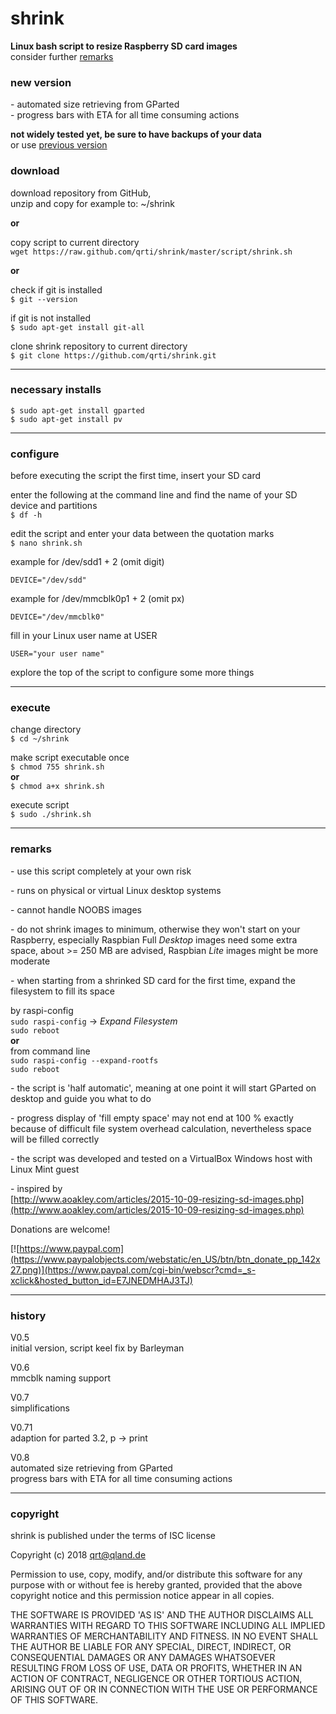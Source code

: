 # shrink

**Linux bash script to resize Raspberry SD card images**  
consider further [remarks](#remarks)

### new version
\- automated size retrieving from GParted  
\- progress bars with ETA for all time consuming actions

**not widely tested yet, be sure to have backups of your data**  
or use [previous version](readme_071.md)

### download  
download repository from GitHub,  
unzip and copy for example to: ~/shrink

**or**

copy script to current directory  
`wget https://raw.github.com/qrti/shrink/master/script/shrink.sh`

**or**

check if git is installed  
`$ git --version`

if git is not installed  
`$ sudo apt-get install git-all`

clone shrink repository to current directory  
`$ git clone https://github.com/qrti/shrink.git`

- - -

### necessary installs  
`$ sudo apt-get install gparted`  
`$ sudo apt-get install pv`

- - -

### configure  
before executing the script the first time, insert your SD card

enter the following at the command line and find the name of your SD device and partitions  
`$ df -h`

edit the script and enter your data between the quotation marks  
`$ nano shrink.sh`

example for /dev/sdd1 + 2 (omit digit)
```
DEVICE="/dev/sdd"
```

example for /dev/mmcblk0p1 + 2 (omit px)
```
DEVICE="/dev/mmcblk0"
```

fill in your Linux user name at USER
```
USER="your user name"
```

explore the top of the script to configure some more things

- - -

### execute  
change directory  
`$ cd ~/shrink`

make script executable once  
`$ chmod 755 shrink.sh`  
**or**  
`$ chmod a+x shrink.sh`

execute script  
`$ sudo ./shrink.sh`

- - -

### remarks  
\- use this script completely at your own risk

\- runs on physical or virtual Linux desktop systems

\- cannot handle NOOBS images

\- do not shrink images to minimum, otherwise they won't start on your Raspberry, especially Raspbian Full *Desktop* images need some extra space, about >= 250 MB are advised, Raspbian *Lite* images might be more moderate

\- when starting from a shrinked SD card for the first time, expand the filesystem to fill its space

by raspi-config  
`sudo raspi-config` -> *Expand Filesystem*  
`sudo reboot`  
**or**  
from command line  
`sudo raspi-config --expand-rootfs`  
`sudo reboot`  

\- the script is 'half automatic', meaning at one point it will start GParted on desktop and guide you what to do

\- progress display of 'fill empty space' may not end at 100 % exactly because of difficult file system overhead calculation, nevertheless space will be filled correctly

\- the script was developed and tested on a VirtualBox Windows host with Linux Mint guest

\- inspired by  
[http://www.aoakley.com/articles/2015-10-09-resizing-sd-images.php](http://www.aoakley.com/articles/2015-10-09-resizing-sd-images.php)

Donations are welcome!

[![https://www.paypal.com](https://www.paypalobjects.com/webstatic/en_US/btn/btn_donate_pp_142x27.png)](https://www.paypal.com/cgi-bin/webscr?cmd=_s-xclick&hosted_button_id=E7JNEDMHAJ3TJ)

- - -

### history  
V0.5  
initial version, script keel fix by Barleyman  

V0.6  
mmcblk naming support

V0.7  
simplifications

V0.71  
adaption for parted 3.2, p -> print

V0.8  
automated size retrieving from GParted  
progress bars with ETA for all time consuming actions

- - -

### copyright  
shrink is published under the terms of ISC license

Copyright (c) 2018 [qrt@qland.de](mailto:qrt@qland.de)

Permission to use, copy, modify, and/or distribute this software for any purpose with or without fee is hereby granted, provided that the above copyright notice and this permission notice appear in all copies.

THE SOFTWARE IS PROVIDED 'AS IS' AND THE AUTHOR DISCLAIMS ALL WARRANTIES WITH REGARD TO THIS SOFTWARE INCLUDING ALL IMPLIED WARRANTIES OF MERCHANTABILITY AND FITNESS. IN NO EVENT SHALL THE AUTHOR BE LIABLE FOR ANY SPECIAL, DIRECT, INDIRECT, OR CONSEQUENTIAL DAMAGES OR ANY DAMAGES WHATSOEVER RESULTING FROM LOSS OF USE, DATA OR PROFITS, WHETHER IN AN ACTION OF CONTRACT, NEGLIGENCE OR OTHER TORTIOUS ACTION, ARISING OUT OF OR IN CONNECTION WITH THE USE OR PERFORMANCE OF THIS SOFTWARE.
